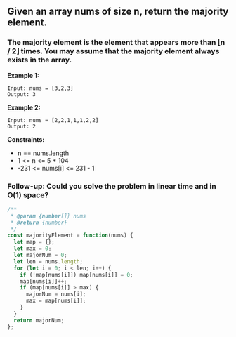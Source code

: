 ## Given an array nums of size n, return the majority element.

### The majority element is the element that appears more than ⌊n / 2⌋ times. You may assume that the majority element always exists in the array.

 
__Example 1:__
```
Input: nums = [3,2,3]
Output: 3
```
__Example 2:__
```
Input: nums = [2,2,1,1,1,2,2]
Output: 2
``` 

__Constraints:__

* n == nums.length
* 1 <= n <= 5 * 104
* -231 <= nums[i] <= 231 - 1


### Follow-up: Could you solve the problem in linear time and in O(1) space?

```javascript
/**
 * @param {number[]} nums
 * @return {number}
 */
const majorityElement = function(nums) {
  let map = {};
  let max = 0;
  let majorNum = 0;
  let len = nums.length;
  for (let i = 0; i < len; i++) {
    if (!map[nums[i]]) map[nums[i]] = 0;
    map[nums[i]]++;
    if (map[nums[i]] > max) {
      majorNum = nums[i];
      max = map[nums[i]];
    }
  }
  return majorNum;
};
```
